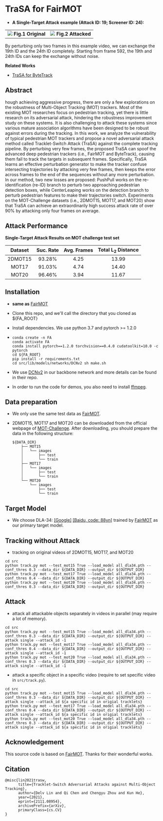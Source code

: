 # TraSA for FairMOT

* **A Single-Target Attack example (Attack ID: 19; Screener ID: 24):**

<table>
    <tr>
        <td ><center><img src="assets/original.gif" ><b> Fig.1  Original </b> </center></td>
        <td ><center><img src="assets/attacked.gif" ><b> Fig.2  Attacked </b> </center></td>
    </tr>
</table>
By perturbing only two frames in this example video, we can exchange the 19th ID and the 24th ID completely. Starting from frame 592, the 19th and 24th IDs can keep the exchange without noise.

**Related Works**

* [TraSA for ByteTrack](https://github.com/DerryHub/ByteTrack-attack)

## Abstract

hough achieving aggressive progress, there are only a few explorations on the robustness of Multi-Object Tracking (MOT) trackers. 
Most of the existing MOT researches focus on pedestrian tracking, yet there is little research on its adversarial attack, hindering the robustness improvement study on these systems. It is also challenging to attack these systems since various mature association algorithms have been designed to be robust against errors during the tracking. In this work, we analyze the vulnerability of typical pedestrian MOT trackers and propose a novel adversarial attack method called Tracklet-Switch Attack (TraSA) against the complete tracking pipeline. By perturbing very few frames, the proposed TraSA can spoof the advanced deep pedestrian trackers (i.e., FairMOT and ByteTrack), causing them fail to track the targets in subsequent frames. Specifically, TraSA learns an effective perturbation generator to make the tracker confuse intersecting trajectories by attacking very few frames, then keeps the error across frames to the end of the sequences without any more perturbation. In our method, two new losses are proposed: PushPull works on the re-identification (re-ID) branch to perturb two approaching pedestrian detection boxes, while CenterLeaping works on the detection branch to perturb pedestrian features to make their trajectories switch. Experiments on the MOT-Challenge datasets (i.e., 2DMOT15, MOT17, and MOT20) show that TraSA can achieve an extraordinarily high success attack rate of over 90% by attacking only four frames on average.

## Attack Performance

**Single-Target Attack Results on MOT challenge test set**

| Dataset | Suc. Rate | Avg. Frames | Total L<sub>2</sub> Distance |
| :-----: | :-------: | :---------: | :--------------------------: |
| 2DMOT15 |  93.28%   |    4.25     |            13.99             |
|  MOT17  |  91.03%   |    4.74     |            14.40             |
|  MOT20  |  96.46%   |    3.94     |            11.67             |

## Installation

* **same as** [FairMOT](https://github.com/microsoft/FairMOT)

* Clone this repo, and we'll call the directory that you cloned as ${FA_ROOT}

* Install dependencies. We use python 3.7 and pytorch >= 1.2.0

* ```shell
  conda create -n FA
  conda activate FA
  conda install pytorch==1.2.0 torchvision==0.4.0 cudatoolkit=10.0 -c pytorch
  cd ${FA_ROOT}
  pip install -r requirements.txt
  cd src/lib/models/networks/DCNv2 sh make.sh
  ```

* We use [DCNv2](https://github.com/CharlesShang/DCNv2) in our backbone network and more details can be found in their repo.

* In order to run the code for demos, you also need to install [ffmpeg](https://www.ffmpeg.org/).

## Data preparation

* We only use the same test data as [FairMOT](https://github.com/microsoft/FairMOT).

* 2DMOT15, MOT17 and MOT20 can be downloaded from the official webpage of [MOT-Challenge](https://motchallenge.net/). After downloading, you should prepare the data in the following structure:

  ```
  ${DATA_DIR}
      ├── MOT15
      │   └── images
      │       ├── test
      │       └── train
      ├── MOT17
      │   └── images
      │       ├── test
      │       └── train
      └── MOT20
          └── images
              ├── test
              └── train
  ```

## Target Model

* We choose DLA-34: [[Google]](https://drive.google.com/open?id=1udpOPum8fJdoEQm6n0jsIgMMViOMFinu) [[Baidu, code: 88yn]](https://pan.baidu.com/s/1YQGulGblw_hrfvwiO6MIvA) trained by [FairMOT](https://github.com/microsoft/FairMOT) as our primary target model.

## Tracking without Attack

* tracking on original videos of 2DMOT15, MOT17, and MOT20

```shell
cd src
python track.py mot --test_mot15 True --load_model all_dla34.pth --conf_thres 0.3 --data_dir ${DATA_DIR} --output_dir ${OUTPUT_DIR}
python track.py mot --test_mot17 True --load_model all_dla34.pth --conf_thres 0.4 --data_dir ${DATA_DIR} --output_dir ${OUTPUT_DIR}
python track.py mot --test_mot20 True --load_model all_dla34.pth --conf_thres 0.3 --data_dir ${DATA_DIR} --output_dir ${OUTPUT_DIR}
```

## Attack

* attack all attackable objects separately in videos in parallel (may require a lot of memory).

```shell
cd src
python track.py mot --test_mot15 True --load_model all_dla34.pth --conf_thres 0.3 --data_dir ${DATA_DIR} --output_dir ${OUTPUT_DIR} --attack single --attack_id -1
python track.py mot --test_mot17 True --load_model all_dla34.pth --conf_thres 0.4 --data_dir ${DATA_DIR} --output_dir ${OUTPUT_DIR} --attack single --attack_id -1
python track.py mot --test_mot20 True --load_model all_dla34.pth --conf_thres 0.3 --data_dir ${DATA_DIR} --output_dir ${OUTPUT_DIR} --attack single --attack_id -1
```

* attack a specific object in a specific video (require to set specific video in `src/track.py`).

```shell
cd src
python track.py mot --test_mot15 True --load_model all_dla34.pth --conf_thres 0.3 --data_dir ${DATA_DIR} --output_dir ${OUTPUT_DIR} --attack single --attack_id ${a specific id in origial tracklets}
python track.py mot --test_mot17 True --load_model all_dla34.pth --conf_thres 0.4 --data_dir ${DATA_DIR} --output_dir ${OUTPUT_DIR} --attack single --attack_id ${a specific id in origial tracklets}
python track.py mot --test_mot20 True --load_model all_dla34.pth --conf_thres 0.3 --data_dir ${DATA_DIR} --output_dir ${OUTPUT_DIR} --attack single --attack_id ${a specific id in origial tracklets}
```

## Acknowledgement

This source code is based on [FairMOT](https://github.com/microsoft/FairMOT). Thanks for their wonderful works.

## Citation

```
@misc{lin2021trasw,
      title={Tracklet-Switch Adversarial Attacks against Multi-Object Tracking}, 
      author={Delv Lin and Qi Chen and Chengyu Zhou and Kun He},
      year={2021},
      eprint={2111.08954},
      archivePrefix={arXiv},
      primaryClass={cs.CV}
}
```

